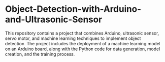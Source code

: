 # Object-Detection-with-Arduino-and-Ultrasonic-Sensor
This repository contains a project that combines Arduino, ultrasonic sensor, servo motor, and machine learning techniques to implement object detection. The project includes the deployment of a machine learning model on an Arduino board, along with the Python code for data generation, model creation, and the training process.
